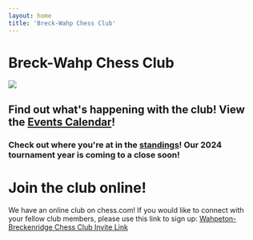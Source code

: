 ```yaml
---
layout: home
title: 'Breck-Wahp Chess Club'
---
```


# Breck-Wahp Chess Club

<img src="/images/breckwahpchess_fixed.jpg"/>

## Find out what's happening with the club! View the [Events Calendar](/calendar)!

### Check out where you're at in the [standings](/standings)! Our 2024 tournament year is coming to a close soon!

# Join the club online!

We have an online club on chess.com! If you would like to connect with your fellow club members, please use this link to sign up: [Wahpeton-Breckenridge Chess Club Invite Link](https://www.chess.com/club/wahpeton-breckenridge-chess-club/join/200640)
